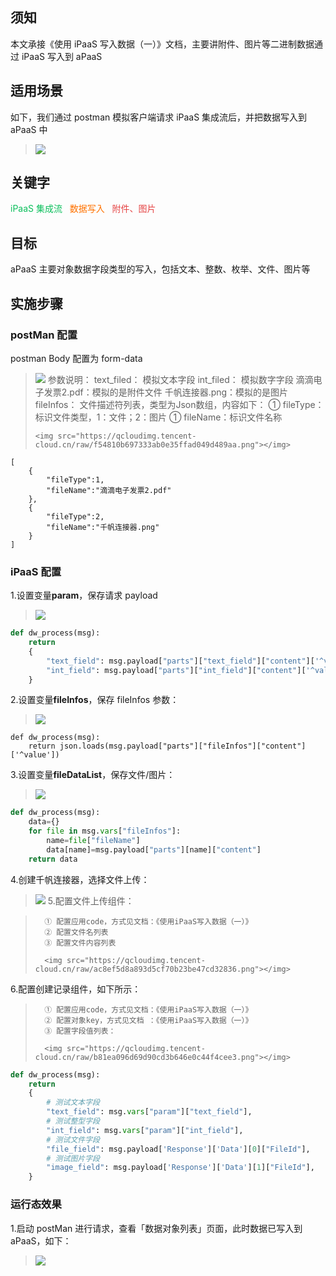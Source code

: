 ## 须知

本文承接《使用 iPaaS 写入数据（一）》文档，主要讲附件、图片等二进制数据通过 iPaaS 写入到 aPaaS

## 适用场景

如下，我们通过 postman 模拟客户端请求 iPaaS 集成流后，并把数据写入到 aPaaS 中

> <img src="https://qcloudimg.tencent-cloud.cn/raw/1060f5b3123f71e651b22e15ee486eb5.png"></img>
## 关键字

<font color ="#0abf5b">iPaaS 集成流&nbsp;&nbsp;</font>
<font color ="#ff7200">数据写入&nbsp;&nbsp;</font>
<font color ="#e54545">附件、图片&nbsp;&nbsp;</font>

## 目标

aPaaS 主要对象数据字段类型的写入，包括文本、整数、枚举、文件、图片等

## 实施步骤

### postMan 配置

postman Body 配置为 form-data

> <img src="https://qcloudimg.tencent-cloud.cn/raw/b69417f4df20d658218063040e6b40a1.png"></img>
>     参数说明：
>       text_filed： 模拟文本字段
>       int_filed：  模拟数字字段
>       滴滴电子发票2.pdf：模拟的是附件文件
>       千帆连接器.png：模拟的是图片
>       fileInfos：  文件描述符列表，类型为Json数组，内容如下：
>                   ① fileType：标识文件类型，1：文件；2：图片
>                   ① fileName：标识文件名称
>
>     <img src="https://qcloudimg.tencent-cloud.cn/raw/f54810b697333ab0e35ffad049d489aa.png"></img>
```
[
    {
        "fileType":1,
        "fileName":"滴滴电子发票2.pdf"
    },
    {
        "fileType":2,
        "fileName":"千帆连接器.png"
    }
]
```

### iPaaS 配置

1.设置变量**param**，保存请求 payload

> <img src="https://qcloudimg.tencent-cloud.cn/raw/f235ef224abb7a16030dfa89f490e82c.png"></img>
```python
def dw_process(msg):
    return
    {
        "text_field": msg.payload["parts"]["text_field"]["content"]['^value'],
        "int_field": msg.payload["parts"]["int_field"]["content"]['^value']
    }
```

2.设置变量**fileInfos**，保存 fileInfos 参数：

> <img src="https://qcloudimg.tencent-cloud.cn/raw/d2adea998643936a042d72523144dfc4.png"></img>
```
def dw_process(msg):
    return json.loads(msg.payload["parts"]["fileInfos"]["content"]['^value'])
```

3.设置变量**fileDataList**，保存文件/图片：

> <img src="https://qcloudimg.tencent-cloud.cn/raw/a357a528400dafb9479a7ecb154693c8.png"></img>
```python
def dw_process(msg):
    data={}
    for file in msg.vars["fileInfos"]:
        name=file["fileName"]
        data[name]=msg.payload["parts"][name]["content"]
    return data
```

4.创建千帆连接器，选择文件上传：

> <img src="https://qcloudimg.tencent-cloud.cn/raw/c0bb0fea2e6e6b62f354202adb3c9471.png"></img>
5.配置文件上传组件：

>       ① 配置应用code，方式见文档：《使用iPaaS写入数据（一）》
>       ② 配置文件名列表
>       ③ 配置文件内容列表
>
>       <img src="https://qcloudimg.tencent-cloud.cn/raw/ac8ef5d8a893d5cf70b23be47cd32836.png"></img>
6.配置创建记录组件，如下所示：

>       ① 配置应用code，方式见文档：《使用iPaaS写入数据（一）》
>       ② 配置对象key，方式见文档 ：《使用iPaaS写入数据（一）》
>       ③ 配置字段值列表：
>
>       <img src="https://qcloudimg.tencent-cloud.cn/raw/b81ea096d69d90cd3b646e0c44f4cee3.png"></img>
```python
def dw_process(msg):
    return
    {
        # 测试文本字段
        "text_field": msg.vars["param"]["text_field"],
        # 测试整型字段
        "int_field": msg.vars["param"]["int_field"],
        # 测试文件字段
        "file_field": msg.payload['Response']['Data'][0]["FileId"],
        # 测试图片字段
        "image_field": msg.payload['Response']['Data'][1]["FileId"],
    }
```

### 运行态效果

1.启动 postMan 进行请求，查看「数据对象列表」页面，此时数据已写入到 aPaaS，如下：

> <img src="https://qcloudimg.tencent-cloud.cn/raw/e3f85917e027039d8e34983f2d0cde26.png"></img>
